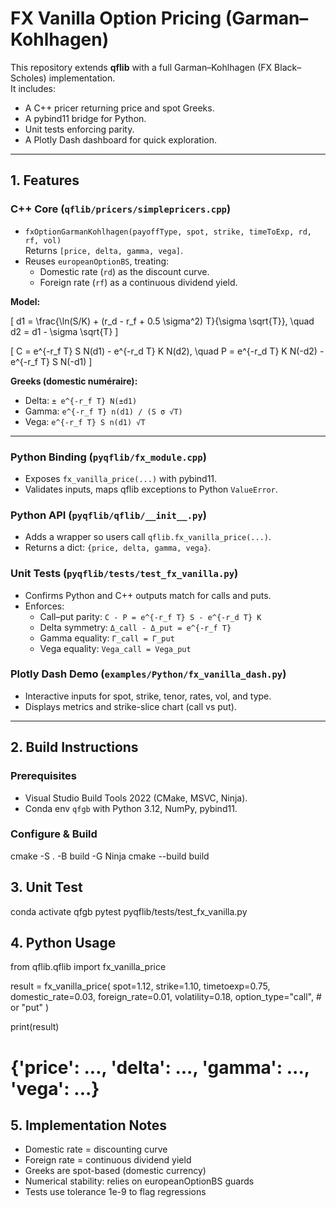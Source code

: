 # FX Vanilla Option Pricing (Garman–Kohlhagen)

This repository extends **qflib** with a full Garman–Kohlhagen (FX Black–Scholes) implementation.  
It includes:
- A C++ pricer returning price and spot Greeks.
- A pybind11 bridge for Python.
- Unit tests enforcing parity.
- A Plotly Dash dashboard for quick exploration.

---

## 1. Features

### C++ Core (`qflib/pricers/simplepricers.cpp`)
- `fxOptionGarmanKohlhagen(payoffType, spot, strike, timeToExp, rd, rf, vol)`  
  Returns `[price, delta, gamma, vega]`.
- Reuses `europeanOptionBS`, treating:
  - Domestic rate (`rd`) as the discount curve.
  - Foreign rate (`rf`) as a continuous dividend yield.

**Model:**

\[
d1 = \frac{\ln(S/K) + (r_d - r_f + 0.5 \sigma^2) T}{\sigma \sqrt{T}}, \quad
d2 = d1 - \sigma \sqrt{T}
\]

\[
C = e^{-r_f T} S N(d1) - e^{-r_d T} K N(d2), \quad
P = e^{-r_d T} K N(-d2) - e^{-r_f T} S N(-d1)
\]

**Greeks (domestic numéraire):**
- Delta: `± e^{-r_f T} N(±d1)`
- Gamma: `e^{-r_f T} n(d1) / (S σ √T)`
- Vega:  `e^{-r_f T} S n(d1) √T`

---

### Python Binding (`pyqflib/fx_module.cpp`)
- Exposes `fx_vanilla_price(...)` with pybind11.
- Validates inputs, maps qflib exceptions to Python `ValueError`.

### Python API (`pyqflib/qflib/__init__.py`)
- Adds a wrapper so users call `qflib.fx_vanilla_price(...)`.
- Returns a dict: `{price, delta, gamma, vega}`.

### Unit Tests (`pyqflib/tests/test_fx_vanilla.py`)
- Confirms Python and C++ outputs match for calls and puts.
- Enforces:
  - Call–put parity: `C - P = e^{-r_f T} S - e^{-r_d T} K`
  - Delta symmetry: `Δ_call - Δ_put = e^{-r_f T}`
  - Gamma equality: `Γ_call = Γ_put`
  - Vega equality: `Vega_call = Vega_put`

### Plotly Dash Demo (`examples/Python/fx_vanilla_dash.py`)
- Interactive inputs for spot, strike, tenor, rates, vol, and type.
- Displays metrics and strike-slice chart (call vs put).

---

## 2. Build Instructions

### Prerequisites
- Visual Studio Build Tools 2022 (CMake, MSVC, Ninja).
- Conda env `qfgb` with Python 3.12, NumPy, pybind11.

### Configure & Build

cmake -S . -B build -G Ninja
cmake --build build


## 3. Unit Test
conda activate qfgb
pytest pyqflib/tests/test_fx_vanilla.py


## 4. Python Usage
from qflib.qflib import fx_vanilla_price

result = fx_vanilla_price(
    spot=1.12,
    strike=1.10,
    timetoexp=0.75,
    domestic_rate=0.03,
    foreign_rate=0.01,
    volatility=0.18,
    option_type="call",  # or "put"
)

print(result)
# {'price': ..., 'delta': ..., 'gamma': ..., 'vega': ...}

## 5. Implementation Notes

- Domestic rate = discounting curve
- Foreign rate = continuous dividend yield
- Greeks are spot-based (domestic currency)
- Numerical stability: relies on europeanOptionBS guards
- Tests use tolerance 1e-9 to flag regressions

